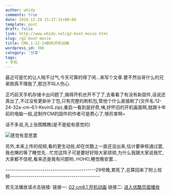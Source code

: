 ```yaml
---
author: whidy
comments: true
date: 2010-12-28 15:27:31+00:00
template: post
draft: false
link: http://www.whidy.net/g2-boot-movie.html
slug: /g2-boot-movie
title: CM6.1-12-24刷机开机动画
wordpress_id: 366
category: '分享'
tags:
- 手机
---
```


最近可是忙的让人喘不过气,今天可算的得了闲...来写个文章.要不然谷哥什么的兄弟倒真不理我了,那岂不叫人伤心.

正巧前天手机存储卡出问题了,搞得开机也开不了了,去看看了有没有新固件,话说还真出了,不过没有更新补丁包,只有完整的刷机包,管他个什么直接刷了(文件名:12-24-32a-cm-6.1-KevinS.zip),重启一看到是好奇,咦,好怀旧的开机画面啊,就跟十年前的电脑一般,这制作CM的固件的作者可是费心了,够厉害啊~

话不多说,先上张图瞧瞧(是不是挺有感觉的)

![感觉有意思罢](https://www.whidy.net/wp-content/uploads/2010/12/G2-275x500.jpg)

另外,本来上传的视频,看的更生动些,却在优酷上一直还没出来,估计要审核通过罢,我也懒的等了睡觉先...忙完这阵子可是要好好陪大家顽顽,为什么我跟大家说我忙,大家都不信呢,看来还是我有问题哟..HOHO,睡觉晚安罢...

--------------------------------------------29号晚,累死了,总算回来了附上视频--------------------------------------------
<!-- more -->


若无法播放请点击链接: 链接一: [G2 cm6.1 开机动画](http://player.youku.com/player.php/sid/XMjMyOTY0NTg4/v.swf) 链接二: [进入优酷页面播放](http://v.youku.com/v_show/id_XMjMyOTY0NTg4.html)

